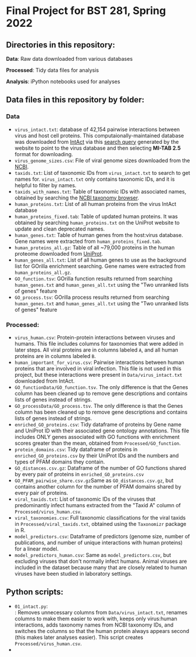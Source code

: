 # Final Project for BST 281, Spring 2022

## Directories in this repository:

<b>Data</b>: Raw data downloaded from various databases

<b>Processed</b>: Tidy data files for analysis

<b>Analysis</b>: iPython notebooks used for analyses

## Data files in this repository by folder:

### Data

<ul>
  <li><code>virus_intact.txt</code>: database of 42,154 pairwise interactions between virus and host cell proteins. This computaionally-maintained database was downloaded from <a href="https://www.ebi.ac.uk/intact/download/datasets#computationally" target="_blank">IntAct</a> via this <a href="https://www.ebi.ac.uk/intact/query/annot:%22dataset:virus%22?conversationContext=7" target="_blank">search query</a> generated by the website to point to the virus database and then selecting <b>MI-TAB 2.5</b> format for downloading.</li>
  <li><code>virus_genome_sizes.csv</code>: File of viral genome sizes downloaded from the <a href="https://www.ncbi.nlm.nih.gov/genome/browse/#!/viruses/" target="_blank">NCBI</a>. </li>
  <li><code>taxids.txt</code>: List of taxonomic IDs from <code>virus_intact.txt</code> to search to get names for. <code>virus_intact.txt</code> only contains taxonomic IDs, and it is helpful to filter by names.</li>
  <li><code>taxids_with_names.txt</code>: Table of taxonomic IDs with associated names, obtained by searching the <a href="https://www.ncbi.nlm.nih.gov/Taxonomy/TaxIdentifier/tax_identifier.cgi" target="_blank">NCBI taxonomy browser</a>.</li>
  <li><code>human_proteins.txt</code>: List of all human proteins from the virus IntAct database</li>
  <li><code>human_proteins_fixed.tab</code>: Table of updated human proteins. It was obtained by searching <code>human_proteins.txt</code> on the UniProt website to update and clean deprecated names.</li>
  <li><code>human_genes.txt</code>: Table of human genes from the host:virus database. Gene names were extracted from <code>human_proteins_fixed.tab</code>.</li>
  <li><code>human_proteins_all.gz</code>: Table of all ~79,000 proteins in the human proteome downloaded from <a href="https://www.uniprot.org/uniprot/?query=proteome:UP000005640" target="_blank">UniProt</a>.</li>
  <li><code>human_genes_all.txt</code>: List of all human genes to use as the background list for GOrilla enrichment searching. Gene names were extracted from <code>human_proteins_all.gz</code>.</li>
  <li><code>GO_function.tsv</code>: GOrilla function results returned from searching <code>human_genes.txt</code> and <code>human_genes_all.txt</code> using the "Two unranked lists of genes" feature</li>
  <li><code>GO_process.tsv</code>: GOrilla process results returned from searching <code>human_genes.txt</code> and <code>human_genes_all.txt</code> using the "Two unranked lists of genes" feature</li>
</ul>

### Processed:

<ul>
  <li><code>virus_human.csv</code>: Protein-protein interactions between viruses and humans. This file includes columns for taxonomies that were added in later steps. All viral proteins are in columns labeled <code>A</code>, and all human proteins are in columns labeled <code>B</code>. </li>
  <li><code>human_important_for_virus.csv</code>: Pairwise interactions between human proteins that are involved in viral infection. This file is not used in this project, but these interactions were present in <code>Data/virus_intact.txt</code> downloaded from IntAct.</li>
  <li><code>GO_function</code: Pickle file that is very similar to <code>Data/GO_function.tsv</code>. The only difference is that the Genes column has been cleaned up to remove gene descriptions and contains lists of genes instead of strings.</li>
  <li><code>GO_process</code: Pickle file that is very similar to <code>Data/GO_process.tsv</code>. The only difference is that the Genes column has been cleaned up to remove gene descriptions and contains lists of genes instead of strings.</li>
  <li><code>enriched_GO_proteins.csv</code>: Tidy dataframe of proteins by Gene name and UniProt ID with their associated gene ontology annotations. This file includes ONLY genes associated with GO functions with enrichment scores greater than the mean, obtained from <code>Processed/GO_function</code>.</li>
  <li><code>protein_domains.csv</code>: Tidy dataframe of proteins in <code>enriched_GO_proteins.csv</code> by their UniProt IDs and the numbers and types of PFAM domains they contain.</li>
  <li><code>GO_distances.csv.gz</code>: Dataframe of the number of GO functions shared by every pair of proteins in <code>enriched_GO_proteins.csv</code></li>
  <li><code>GO_PFAM_pairwise_share.csv.gz</code>Same as <code>GO_distances.csv.gz</code>, but contains another column for the number of PFAM domains shared by every pair of proteins.</li>
  <li><code>viral_taxids.txt</code>: List of taxonomic IDs of the viruses that predominantly infect humans extracted from the "Taxid A" column of <code>Processed/virus_human.csv</code>.</li>
  <li><code>viral_taxonomies.csv</code>: Full taxonomic classifications for the viral taxids in <code>Processed/viral_taxids.txt</code>, obtained using the <code>Taxonomizr</code> package in R.</li>
  <li><code>model_predictors.csv</code>: Dataframe of predictors (genome size, number of publications, and number of unique interactions with human proteins) for a linear model.</li>
  <li><code>model_predictors_human.csv</code>: Same as <code>model_predictors.csv</code>, but excluding viruses that don't normally infect humans. Animal viruses are included in the dataset because many that are closely related to human viruses have been studied in laboratory settings.</li>
</ul>

## Python scripts:

<ul>
  <li><code>01_intact.py</code>:</li>: Removes unnecessary columns from <code>Data/virus_intact.txt</code>, renames columns to make them easier to work with, keeps only virus:human interactions, adds taxonomy names from NCBI taxonomy IDs, and switches the columns so that the human protein always appears second (this makes later analyses easier). This script creates <code>Processed/virus_human.csv</code>.</li>
  <li></li>
</ul>
